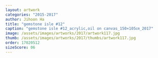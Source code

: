 ```yaml
---
layout: artwork
categories: "2015-2017"
author: Jihoon Ha
title: "gemstone isle #12"
caption: "gemstone isle #12_acrylic,oil on canvas_150×105㎝_2017"
image: /assets/images/artworks/2017/artwork117.jpg
thumb: /assets/images/artworks/2017/thumbs/artwork117.jpg
order: 17020512
sizeScore: 06
---
```

